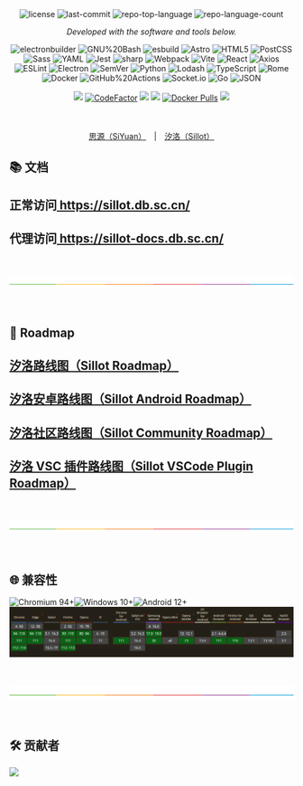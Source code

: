 <p align="center">
<br><br>
	<img src="https://img.shields.io/github/license/Hi-Windom/Sillot?style=flat&color=0080ff" alt="license">
	<img src="https://img.shields.io/github/last-commit/Hi-Windom/Sillot?style=flat&logo=git&logoColor=white&color=0080ff" alt="last-commit">
	<img src="https://img.shields.io/github/languages/top/Hi-Windom/Sillot?style=flat&color=0080ff" alt="repo-top-language">
	<img src="https://img.shields.io/github/languages/count/Hi-Windom/Sillot?style=flat&color=0080ff" alt="repo-language-count">
<p>
<p align="center">
		<em>Developed with the software and tools below.</em>
</p>
<p align="center">
	<img src="https://img.shields.io/badge/electronbuilder-FFFFFF.svg?style=flat&logo=electron-builder&logoColor=black" alt="electronbuilder">
	<img src="https://img.shields.io/badge/GNU%20Bash-4EAA25.svg?style=flat&logo=GNU-Bash&logoColor=white" alt="GNU%20Bash">
	<img src="https://img.shields.io/badge/esbuild-FFCF00.svg?style=flat&logo=esbuild&logoColor=black" alt="esbuild">
	<img src="https://img.shields.io/badge/Astro-FF5D01.svg?style=flat&logo=Astro&logoColor=white" alt="Astro">
	<img src="https://img.shields.io/badge/HTML5-E34F26.svg?style=flat&logo=HTML5&logoColor=white" alt="HTML5">
	<img src="https://img.shields.io/badge/PostCSS-DD3A0A.svg?style=flat&logo=PostCSS&logoColor=white" alt="PostCSS">
	<img src="https://img.shields.io/badge/Sass-CC6699.svg?style=flat&logo=Sass&logoColor=white" alt="Sass">
	<img src="https://img.shields.io/badge/YAML-CB171E.svg?style=flat&logo=YAML&logoColor=white" alt="YAML">
	<img src="https://img.shields.io/badge/Jest-C21325.svg?style=flat&logo=Jest&logoColor=white" alt="Jest">
	<img src="https://img.shields.io/badge/sharp-99CC00.svg?style=flat&logo=sharp&logoColor=white" alt="sharp">
	<img src="https://img.shields.io/badge/Webpack-8DD6F9.svg?style=flat&logo=Webpack&logoColor=black" alt="Webpack">
	<img src="https://img.shields.io/badge/Vite-646CFF.svg?style=flat&logo=Vite&logoColor=white" alt="Vite">
	<img src="https://img.shields.io/badge/React-61DAFB.svg?style=flat&logo=React&logoColor=black" alt="React">
	<img src="https://img.shields.io/badge/Axios-5A29E4.svg?style=flat&logo=Axios&logoColor=white" alt="Axios">
	<img src="https://img.shields.io/badge/ESLint-4B32C3.svg?style=flat&logo=ESLint&logoColor=white" alt="ESLint">
	<img src="https://img.shields.io/badge/Electron-47848F.svg?style=flat&logo=Electron&logoColor=white" alt="Electron">
	<img src="https://img.shields.io/badge/SemVer-3F4551.svg?style=flat&logo=SemVer&logoColor=white" alt="SemVer">
	<img src="https://img.shields.io/badge/Python-3776AB.svg?style=flat&logo=Python&logoColor=white" alt="Python">
	<img src="https://img.shields.io/badge/Lodash-3492FF.svg?style=flat&logo=Lodash&logoColor=white" alt="Lodash">
	<img src="https://img.shields.io/badge/TypeScript-3178C6.svg?style=flat&logo=TypeScript&logoColor=white" alt="TypeScript">
	<img src="https://img.shields.io/badge/Rome-27272A.svg?style=flat&logo=Rome&logoColor=white" alt="Rome">
	<img src="https://img.shields.io/badge/Docker-2496ED.svg?style=flat&logo=Docker&logoColor=white" alt="Docker">
	<img src="https://img.shields.io/badge/GitHub%20Actions-2088FF.svg?style=flat&logo=GitHub-Actions&logoColor=white" alt="GitHub%20Actions">
	<img src="https://img.shields.io/badge/Socket.io-010101.svg?style=flat&logo=socketdotio&logoColor=white" alt="Socket.io">
	<img src="https://img.shields.io/badge/Go-00ADD8.svg?style=flat&logo=Go&logoColor=white" alt="Go">
	<img src="https://img.shields.io/badge/JSON-000000.svg?style=flat&logo=JSON&logoColor=white" alt="JSON">
</p>

<p align="center">
<a href="https://app.codacy.com/gh/Hi-Windom/Sillot/dashboard?utm_source=gh&utm_medium=referral&utm_content=&utm_campaign=Badge_grade"><img src="https://app.codacy.com/project/badge/Grade/3106acfdbc5041118d800c5b4f2f935d" style="cursor:pointer;height: 25px;margin: 1px auto;"/></a>
<a href="https://www.codefactor.io/repository/github/hi-windom/sillot"><img src="https://www.codefactor.io/repository/github/hi-windom/sillot/badge" alt="CodeFactor" style="cursor:pointer;height: 25px;margin: 1px auto;"/></a>
<a href="https://codecov.io/gh/Hi-Windom/Sillot" >
 <img src="https://codecov.io/gh/Hi-Windom/Sillot/branch/master/graph/badge.svg?token=C6PLVT0R2V" style="cursor:pointer;height: 25px;margin: 1px auto;"/></a>
<a title="Downloads" target="_blank" href="https://github.com/Hi-Windom/Sillot/releases"><img src="https://img.shields.io/github/downloads/Hi-Windom/Sillot/total.svg?style=flat-square&color=A26738&logo=github" style="cursor:pointer;height: 25px;margin: 1px auto;"/></a>
<a title="Docker Pulls" target="_blank" href="https://hub.docker.com/r/soltus/sillot"><img alt="Docker Pulls" src="https://img.shields.io/docker/pulls/soltus/sillot?color=99CCFF&label=pulls&logo=docker&logoColor=99CCFF" style="cursor:pointer;height: 25px;margin: 1px auto;"/></a>
<a title="Hits" target="_blank" href="https://github.com/Hi-Windom/Sillot"><img src="https://hits.b3log.org/Hi-Windom/Sillot.svg" style="cursor:pointer;height: 25px;margin: 1px auto;"/></a>
<!-- <a target="_blank" href="https://discord.gg/QtzNdgNGZY"><img src="https://img.shields.io/badge/Chat-white?logo=discord&style=social" style="cursor:pointer;height: 25px;margin: 1px auto;"/></a> -->
</p>

<p align="center">
<br><br>
<a href="https://github.com/siyuan-note/siyuan">思源（SiYuan）</a> | <a href="README_Sillot.md">汐洛（Sillot）</a>
</p>

## 📚 文档

<p align="center">
<h2>正常访问<a href="https://sillot.db.sc.cn/"> https://sillot.db.sc.cn/ </a></h2>
<h2>代理访问<a href="https://sillot-docs.db.sc.cn/"> https://sillot-docs.db.sc.cn/ </a></h2>
</p>

<p align="center">
<br><br>
<img alt="split" src="./split.png"/>
<br><br><br>
</p>

## 🔭 Roadmap

<p align="center">
<h2><a href="https://github.com/orgs/Hi-Windom/projects/2/views/2">汐洛路线图（Sillot Roadmap）</a></h2>
<h2><a href="https://github.com/orgs/Hi-Windom/projects/3/views/2">汐洛安卓路线图（Sillot Android Roadmap）</a></h2>
<h2><a href="https://github.com/orgs/Hi-Windom/projects/4/views/2">汐洛社区路线图（Sillot Community Roadmap）</a></h2>
<h2><a href="https://github.com/orgs/Hi-Windom/projects/6/views/2">汐洛 VSC 插件路线图（Sillot VSCode Plugin Roadmap）</a></h2>
</p>

<p align="center">
<br><br>
<img alt="split" src="./split.png"/>
<br><br><br>
</p>

## 🌐 兼容性

<span>
<img src="https://img.shields.io/badge/Chromium 94+-black?logo=Google Chrome&logoColor=white" title="Chromium 94+" height="31"/><img src="https://img.shields.io/badge/Windows 10+-black?logo=Windows 11" title="Windows 10+" height="31"/><img src="https://img.shields.io/badge/Android 12+-black?logo=android" title="Android 12+" height="31"/>
</span>
<img src="../screenshots/sillot/es2022.png"/>

<p align="center">
<br><br>
<img alt="split" src="./split.png"/>
<br><br><br>
</p>

## 🛠️ 贡献者

<a href="https://github.com/Hi-Windom/Sillot/graphs/contributors">
   <img src="https://contrib.rocks/image?repo=Hi-Windom/Sillot" />
</a>
